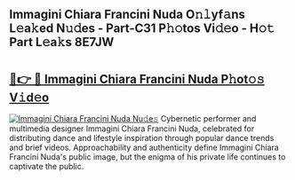 ## Immagini Chiara Francini Nuda O𝚗𝚕yf𝚊ns L𝚎a𝚔ed N𝚞𝚍es - Part-C31 P𝚑𝚘tos Vi𝚍𝚎o - H𝚘𝚝 Part L𝚎a𝚔s 8E7JW

# <h2><a href="http://kf238hx.oniu.top/?m=Immagini+Chiara+Francini+Nuda">🔗👉 🔴 Immagini Chiara Francini Nuda P𝚑ot𝚘𝚜 V𝚒d𝚎o</a></h2>

[![Immagini Chiara Francini Nuda Nu𝚍e𝚜](https://i.imgur.com/0qMVB7G.gif)](http://kf238hx.oniu.top/?m=Immagini+Chiara+Francini+Nuda)
Cybernetic performer and multimedia designer Immagini Chiara Francini Nuda, celebrated for distributing dance and lifestyle inspiration through popular dance trends and brief videos. Approachability and authenticity define Immagini Chiara Francini Nuda's public image, but the enigma of his private life continues to captivate the public.  
